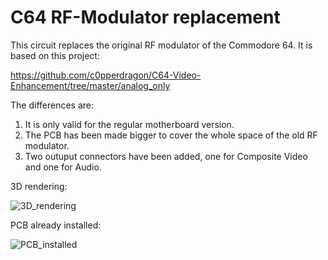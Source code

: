 # C64 RF-Modulator replacement

This circuit replaces the original RF modulator of the Commodore 64. It is based on this project:

https://github.com/c0pperdragon/C64-Video-Enhancement/tree/master/analog_only

The differences are:

1) It is only valid for the regular motherboard version.
2) The PCB has been made bigger to cover the whole space of the old RF modulator.
3) Two outuput connectors have been added, one for Composite Video and one for Audio.


3D rendering:

![3D_rendering](https://user-images.githubusercontent.com/52215131/206521766-7e56fe1c-bb10-4cca-ae05-ad6f8339b374.jpg)

PCB already installed:

![PCB_installed](https://user-images.githubusercontent.com/52215131/206521802-1c99961c-42eb-4e18-853a-84f015021cfd.jpg)
